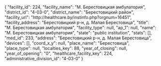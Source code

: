 {
    "facility_id": 224,
    "facility_name": "М. Берестовицкая амбулатория",
    "district_id": "4-03-0",
    "district_name": "Берестовицкий район",
    "facility_url": "http:\/\/healthcare.by\/instinfo.php?orgnum=16451",
    "facility_address": "Берестовицкий р-н, д. Малая Берестовица",
    "title": "М. Берестовицкая амбулатория",
    "facility_type": null,
    "ap_1": null,
    "name": "М. Берестовицкая амбулатория",
    "state": "public institution",
    "stats": [],
    "med_id": 233,
    "address": "Берестовицкий р-н, д. Малая Берестовица",
    "devices": [],
    "coord_x_y": null,
    "place_name": "Берестовица",
    "place_type": null,
    "localties_key": 88,
    "year_of_closing": null,
    "year_of_opening": "0",
    "healthcare_facility_key": 224,
    "administrative_division_id": "4-03-0"
}